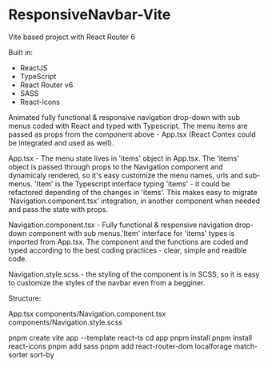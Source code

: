 # ResponsiveNavbar-Vite
Vite based project with React Router 6

Built in:

- ReactJS
- TypeScript
- React Router v6
- SASS
- React-icons

Animated fully functional & responsive navigation drop-down with sub menus coded with React and typed with Typescript. The menu items are passed as props from the component above - App.tsx (React Contex could be integrated and used as well). 

App.tsx - The menu state lives in 'items' object in App.tsx. The 'items' object is passed through props to the Navigation component and dynamicaly rendered, so it's easy customize the menu names, urls and sub-menus. 'Item' is the Typescript interface typing 'items' - it could be refactored depending of the changes in 'items'. This makes easy to migrate 'Navigation.component.tsx' integration, in another component when needed and pass the state with props.

Navigation.component.tsx - Fully functional & responsive navigation drop-down component with sub menus.'Item' interface for 'items' types is imported from App.tsx. The component and the functions are coded and typed according to the best coding practices - clear, simple and readble code.

Navigation.style.scss - the styling of the component is in SCSS, so it is easy to customize the styles of the navbar even from a begginer.

Structure:

App.tsx
components/Navigation.component.tsx
components/Navigation.style.scss


pnpm create vite app --template react-ts
cd app
pnpm install
pnpm install react-icons
pnpm add sass
pnpm add react-router-dom localforage match-sorter sort-by

